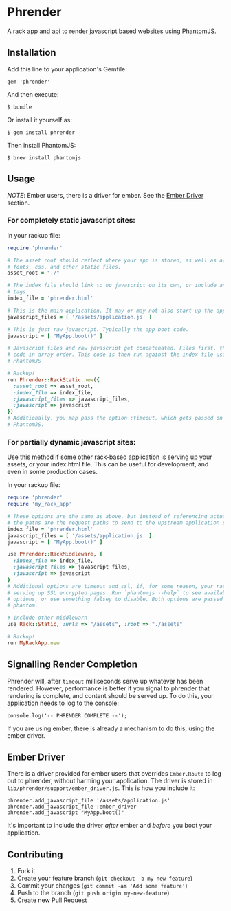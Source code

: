# Phrender

A rack app and api to render javascript based websites using PhantomJS.

## Installation

Add this line to your application's Gemfile:

    gem 'phrender'

And then execute:

    $ bundle

Or install it yourself as:

    $ gem install phrender

Then install PhantomJS:

    $ brew install phantomjs

## Usage

*NOTE*: Ember users, there is a driver for ember. See the [Ember Driver](#ember-driver)
section.

### For completely static javascript sites:

In your rackup file:

```ruby
require 'phrender'

# The asset root should reflect where your app is stored, as well as all images,
# fonts, css, and other static files.
asset_root = "./"

# The index file should link to no javascript on its own, or include any script
# tags.
index_file = 'phrender.html'

# This is the main application. It may or may not also start up the app.
javascript_files = [ '/assets/application.js' ]

# This is just raw javascript. Typically the app boot code.
javascript = [ "MyApp.boot()" ]

# Javascript files and raw javascript get concatenated. Files first, then raw
# code in array order. This code is then run against the index file using
# PhantomJS

# Rackup!
run Phrender::RackStatic.new({
  :asset_root => asset_root,
  :index_file => index_file,
  :javascript_files => javascript_files,
  :javascript => javascript
})
# Additionally, you map pass the option :timeout, which gets passed on to
# PhantomJS.
```

### For partially dynamic javascript sites:

Use this method if some other rack-based application is serving up your assets,
or your index.html file. This can be useful for development, and even in some
production cases.

In your rackup file:

```ruby
require 'phrender'
require 'my_rack_app'

# These options are the same as above, but instead of referencing actual files,
# the paths are the request paths to send to the upstream application server.
index_file = 'phrender.html'
javascript_files = [ '/assets/application.js' ]
javascript = [ "MyApp.boot()" ]

use Phrender::RackMiddleware, {
  :index_file => index_file,
  :javascript_files => javascript_files,
  :javascript => javascript
}
# Additional options are timeout and ssl, if, for some reason, your rack app is
# serving up SSL encrypted pages. Run `phantomjs --help` to see available
# options, or use something falsey to disable. Both options are passed to
# phantom.

# Include other middlewarn
use Rack::Static, :urls => "/assets", :root => "./assets"

# Rackup!
run MyRackApp.new
```

## Signalling Render Completion

Phrender will, after `timeout` milliseconds serve up whatever has been rendered.
However, performance is better if you signal to phrender that rendering is
complete, and content should be served up. To do this, your application needs to
log to the console:

```
console.log('-- PHRENDER COMPLETE --');
```

If you are using ember, there is already a mechanism to do this, using the ember
driver.

## Ember Driver

There is a driver provided for ember users that overrides `Ember.Route` to log
out to phrender, without harming your application. The driver is stored in
`lib/phrender/support/ember_driver.js`. This is how you include it:

```
phrender.add_javascript_file '/assets/application.js'
phrender.add_javascript_file :ember_driver
phrender.add_javascript "MyApp.boot()"
```

It's important to include the driver *after* ember and *before* you boot your
application.

## Contributing

1. Fork it
2. Create your feature branch (`git checkout -b my-new-feature`)
3. Commit your changes (`git commit -am 'Add some feature'`)
4. Push to the branch (`git push origin my-new-feature`)
5. Create new Pull Request
